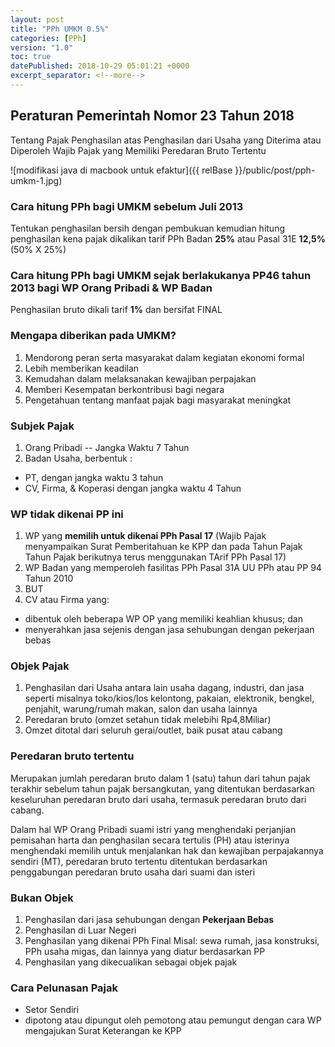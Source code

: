 ```yaml
---
layout: post
title: "PPh UMKM 0.5%"
categories: [PPh]
version: "1.0"
toc: true
datePublished: 2018-10-29 05:01:21 +0000
excerpt_separator: <!--more-->
---
```

## Peraturan Pemerintah Nomor 23 Tahun 2018
Tentang Pajak Penghasilan atas Penghasilan dari Usaha yang Diterima atau Diperoleh Wajib Pajak yang Memiliki Peredaran Bruto Tertentu

![modifikasi java di macbook untuk efaktur]({{ relBase }}/public/post/pph-umkm-1.jpg)

### Cara hitung PPh bagi UMKM **sebelum Juli 2013**
Tentukan penghasilan bersih dengan pembukuan kemudian hitung penghasilan kena pajak dikalikan tarif PPh Badan **25%** atau Pasal 31E **12,5%** (50% X 25%)

### Cara hitung PPh bagi UMKM **sejak berlakukanya PP46 tahun 2013** bagi WP Orang Pribadi & WP Badan

Penghasilan bruto dikali tarif **1%** dan bersifat FINAL

### Mengapa diberikan pada UMKM?
1. Mendorong peran serta masyarakat dalam kegiatan ekonomi formal
2. Lebih memberikan keadilan
3. Kemudahan dalam melaksanakan kewajiban perpajakan
4. Memberi Kesempatan berkontribusi bagi negara
5. Pengetahuan tentang manfaat pajak bagi masyarakat meningkat

### Subjek Pajak
1. Orang Pribadi -- Jangka Waktu 7 Tahun
2. Badan Usaha, berbentuk :
  - PT, dengan jangka waktu 3 tahun
  - CV, Firma, & Koperasi dengan jangka waktu 4 Tahun

### WP tidak dikenai PP ini
1. WP yang **memilih untuk dikenai PPh Pasal 17** (Wajib Pajak menyampaikan Surat Pemberitahuan ke KPP dan pada Tahun Pajak Tahun Pajak berikutnya terus menggunakan TArif PPh Pasal 17)
2. WP Badan yang memperoleh fasilitas PPh Pasal 31A UU PPh atau PP 94 Tahun 2010
3. BUT
4. CV atau Firma yang:
  - dibentuk oleh beberapa WP OP yang memiliki keahlian khusus; dan
  - menyerahkan jasa sejenis dengan jasa sehubungan dengan pekerjaan bebas

### Objek Pajak
1. Penghasilan dari Usaha antara lain usaha dagang, industri, dan jasa seperti misalnya toko/kios/los kelontong, pakaian, elektronik, bengkel, penjahit, warung/rumah makan, salon dan usaha lainnya
2. Peredaran bruto (omzet setahun tidak melebihi Rp4,8Miliar)
3. Omzet ditotal dari seluruh gerai/outlet, baik pusat atau cabang

### Peredaran bruto tertentu
Merupakan jumlah peredaran bruto dalam 1 (satu) tahun dari tahun pajak terakhir sebelum tahun pajak bersangkutan, yang ditentukan berdasarkan keseluruhan peredaran bruto dari usaha, termasuk peredaran bruto dari cabang.

Dalam hal WP Orang Pribadi suami istri yang menghendaki perjanjian pemisahan harta dan penghasilan secara tertulis (PH) atau isterinya menghendaki memilih untuk menjalankan hak dan kewajiban perpajakannya sendiri (MT), peredaran bruto tertentu ditentukan berdasarkan penggabungan peredaran bruto usaha dari suami dan isteri

### Bukan Objek
1. Penghasilan dari jasa sehubungan dengan **Pekerjaan Bebas**
2. Penghasilan di Luar Negeri
3. Penghasilan yang dikenai PPh Final Misal: sewa rumah, jasa konstruksi, PPh usaha migas, dan lainnya yang diatur berdasarkan PP
4. Penghasilan yang dikecualikan sebagai objek pajak

### Cara Pelunasan Pajak
- Setor Sendiri 
- dipotong atau dipungut oleh pemotong atau pemungut dengan cara WP mengajukan Surat Keterangan ke KPP





